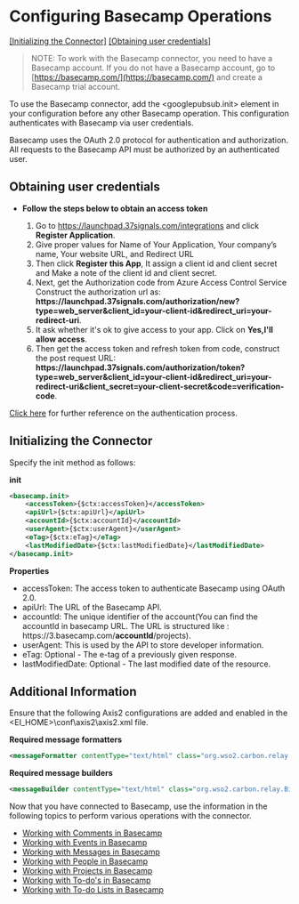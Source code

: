 # Configuring Basecamp Operations

[[Initializing the Connector]](#initializing-the-connector)  [[Obtaining user credentials]](#obtaining-user-credentials)

> NOTE: To work with the Basecamp connector, you need to have a Basecamp account. If you do not have a Basecamp account, go to [https://basecamp.com/](https://basecamp.com/) and create a Basecamp trial account.

To use the Basecamp connector, add the <googlepubsub.init> element in your configuration before any other Basecamp operation. This configuration authenticates with Basecamp via user credentials.

Basecamp uses the OAuth 2.0 protocol for authentication and authorization. All requests to the Basecamp API must be authorized by an authenticated user.

## Obtaining user credentials

* **Follow the steps below to obtain an access token**

    1. Go to https://launchpad.37signals.com/integrations and click **Register Application**. 
    2. Give proper values for Name of Your Application, Your company’s name, Your website URL, and Redirect URL
    3. Then click **Register this App**, It assign a client id and client secret and  Make a note of the client id and client secret.
    4. Next, get the Authorization code from Azure Access Control Service Construct the authorization url as: **https://<i></i>launchpad.37signals.com/authorization/new?type=web_server&client_id=your-client-id&redirect_uri=your-redirect-uri**.
    6. It ask whether it's ok to give access to your app. Click on **Yes,I'll allow access**. 
    7. Then get the access token and refresh token from code, construct the post request URL: **https:/<i></i>/launchpad.37signals.com/authorization/token?type=web_server&client_id=your-client-id&redirect_uri=your-redirect-uri&client_secret=your-client-secret&code=verification-code**.

[Click here](https://github.com/basecamp/api/blob/master/sections/authentication.md#oauth-2) for further reference on the authentication process. 

## Initializing the Connector
Specify the init method as follows:

**init**
```xml
<basecamp.init>
    <accessToken>{$ctx:accessToken}</accessToken>
    <apiUrl>{$ctx:apiUrl}</apiUrl>
    <accountId>{$ctx:accountId}</accountId>
    <userAgent>{$ctx:userAgent}</userAgent>
    <eTag>{$ctx:eTag}</eTag>
    <lastModifiedDate>{$ctx:lastModifiedDate}</lastModifiedDate>
</basecamp.init>
```
**Properties** 
* accessToken: The access token to authenticate Basecamp using OAuth 2.0.
* apiUrl: The URL of the Basecamp API. 
* accountId: The unique identifier of the account(You can find the accountId in basecamp URL. The URL is structured like : https://<i></i>3.basecamp.com/**accountId**/projects).
* userAgent: This is used by the API to store developer information.
* eTag: Optional - The e-tag of a previously given response.
* lastModifiedDate: Optional - The last modified date of the resource.

## Additional Information

Ensure that the following Axis2 configurations are added and enabled in the <EI_HOME>\conf\axis2\axis2.xml file.

**Required message formatters**
```xml
<messageFormatter contentType="text/html" class="org.wso2.carbon.relay.ExpandingMessageFormatter"/>
```
**Required message builders**
```xml
<messageBuilder contentType="text/html" class="org.wso2.carbon.relay.BinaryRelayBuilder"/>
```

Now that you have connected to Basecamp, use the information in the following topics to perform various operations with the connector.
* [Working with Comments in Basecamp](comment.md)
* [Working with Events in Basecamp](event.md)
* [Working with Messages in Basecamp](message.md)
* [Working with People in Basecamp](people.md)
* [Working with Projects in Basecamp](project.md)
* [Working with To-do's in Basecamp](todo.md)
* [Working with To-do Lists in Basecamp](todoList.md)

